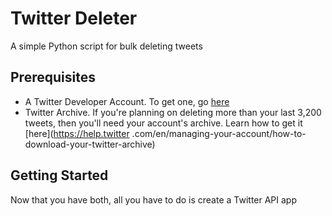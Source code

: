 # Twitter Deleter
A simple Python script for bulk deleting tweets

## Prerequisites
- A Twitter Developer Account.
To get one, go [here](https://developer.twitter.com/en/apply-for-access)
- Twitter Archive. If you're planning on deleting more than your last 3,200 tweets,
then you'll need your account's archive. Learn how to get it [here](https://help.twitter
.com/en/managing-your-account/how-to-download-your-twitter-archive)

## Getting Started
Now that you have both, all you have to do is create a Twitter API app
